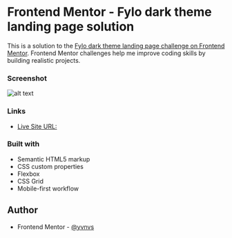 # Frontend Mentor - Fylo dark theme landing page solution

This is a solution to the [Fylo dark theme landing page challenge on Frontend Mentor](https://www.frontendmentor.io/challenges/fylo-dark-theme-landing-page-5ca5f2d21e82137ec91a50fd). Frontend Mentor challenges help me improve  coding skills by building realistic projects. 


### Screenshot

![alt text](https://i.imgur.com/XSvbz9E.png)


### Links

- [Live Site URL:](https://yvnvs.github.io/fylo-dark-theme-landing-page-master/)

### Built with

- Semantic HTML5 markup
- CSS custom properties
- Flexbox
- CSS Grid
- Mobile-first workflow

## Author

- Frontend Mentor - [@yvnvs](https://www.frontendmentor.io/profile/yvnvs)


